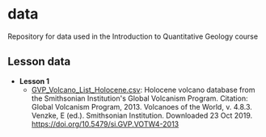 # data
Repository for data used in the Introduction to Quantitative Geology course

## Lesson data

- **Lesson 1**
    - [GVP_Volcano_List_Holocene.csv](L1/GVP_Volcano_List_Holocene.csv): Holocene volcano database from the Smithsonian Institution's Global Volcanism Program. Citation:<br/>
    Global Volcanism Program, 2013. Volcanoes of the World, v. 4.8.3. Venzke, E (ed.). Smithsonian Institution. Downloaded 23 Oct 2019. https://doi.org/10.5479/si.GVP.VOTW4-2013
